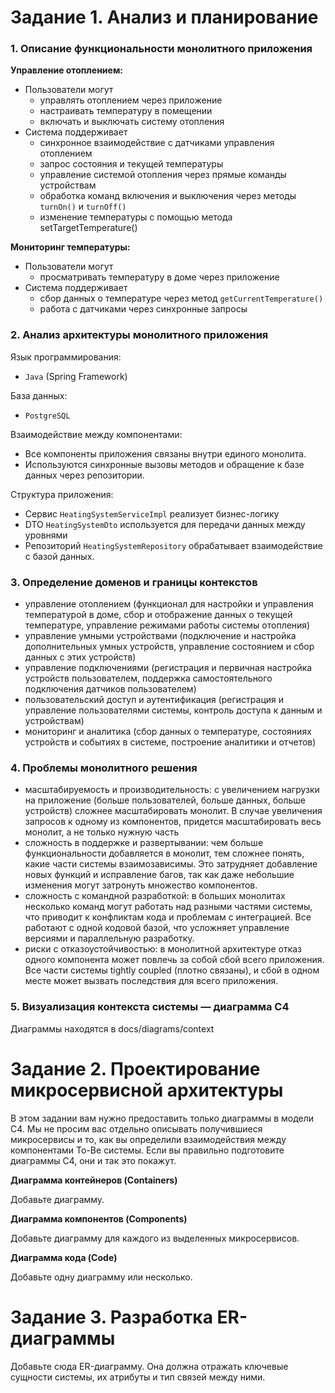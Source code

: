 # Задание 1. Анализ и планирование

### 1. Описание функциональности монолитного приложения

**Управление отоплением:**

- Пользователи могут
  - управлять отоплением через приложение
  - настраивать температуру в помещении
  - включать и выключать систему отопления
- Система поддерживает
  - синхронное взаимодействие с датчиками управления отоплением
  - запрос состояния и текущей температуры
  - управление системой отопления через прямые команды устройствам
  - обработка команд включения и выключения через методы `turnOn()` и `turnOff()`
  - изменение температуры с помощью метода setTargetTemperature()

**Мониторинг температуры:**

- Пользователи могут
  - просматривать температуру в доме через приложение
- Система поддерживает
  - сбор данных о температуре через метод `getCurrentTemperature()`
  - работа с датчиками через синхронные запросы

### 2. Анализ архитектуры монолитного приложения

Язык программирования:
- `Java` (Spring Framework)

База данных:
- `PostgreSQL`

Взаимодействие между компонентами:
- Все компоненты приложения связаны внутри единого монолита.
- Используются синхронные вызовы методов и обращение к базе данных через репозитории.

Структура приложения:
- Сервис `HeatingSystemServiceImpl` реализует бизнес-логику
- DTO `HeatingSystemDto` используется для передачи данных между уровнями
- Репозиторий `HeatingSystemRepository` обрабатывает взаимодействие с базой данных.

### 3. Определение доменов и границы контекстов

- управление отоплением (функционал для настройки и управления температурой в доме, сбор и отображение данных о текущей температуре, управление режимами работы системы отопления)
- управление умными устройствами (подключение и настройка дополнительных умных устройств, управление состоянием и сбор данных с этих устройств)
- управление подключениями (регистрация и первичная настройка устройств пользователем, поддержка самостоятельного подключения датчиков пользователем)
- пользовательский доступ и аутентификация (регистрация и управление пользователями системы, контроль доступа к данным и устройствам)
- мониторинг и аналитика (сбор данных о температуре, состояниях устройств и событиях в системе, построение аналитики и отчетов)

### **4. Проблемы монолитного решения**

- масштабируемость и производительность: с увеличением нагрузки на приложение (больше пользователей, больше данных, больше устройств) сложнее масштабировать монолит. В случае увеличения запросов к одному из компонентов, придется масштабировать весь монолит, а не только нужную часть
- сложность в поддержке и развертывании: чем больше функциональности добавляется в монолит, тем сложнее понять, какие части системы взаимозависимы. Это затрудняет добавление новых функций и исправление багов, так как даже небольшие изменения могут затронуть множество компонентов.
- сложность с командной разработкой: в больших монолитах несколько команд могут работать над разными частями системы, что приводит к конфликтам кода и проблемам с интеграцией. Все работают с одной кодовой базой, что усложняет управление версиями и параллельную разработку.
- риски с отказоустойчивостью: в монолитной архитектуре отказ одного компонента может повлечь за собой сбой всего приложения. Все части системы tightly coupled (плотно связаны), и сбой в одном месте может вызвать последствия для всего приложения.

### 5. Визуализация контекста системы — диаграмма С4

Диаграммы находятся в docs/diagrams/context

# Задание 2. Проектирование микросервисной архитектуры

В этом задании вам нужно предоставить только диаграммы в модели C4. Мы не просим вас отдельно описывать получившиеся микросервисы и то, как вы определили взаимодействия между компонентами To-Be системы. Если вы правильно подготовите диаграммы C4, они и так это покажут.

**Диаграмма контейнеров (Containers)**

Добавьте диаграмму.

**Диаграмма компонентов (Components)**

Добавьте диаграмму для каждого из выделенных микросервисов.

**Диаграмма кода (Code)**

Добавьте одну диаграмму или несколько.

# Задание 3. Разработка ER-диаграммы

Добавьте сюда ER-диаграмму. Она должна отражать ключевые сущности системы, их атрибуты и тип связей между ними.
